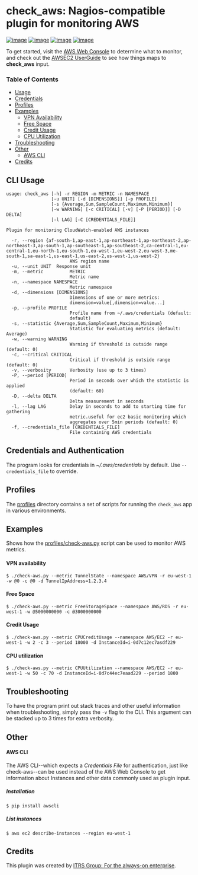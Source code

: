 # check_aws: Nagios-compatible plugin for monitoring AWS

[![image](https://badgen.net/travis/ITRS-Group/check_aws)](https://travis-ci.org/ITRS-Group/check_aws)
[![image](https://badgen.net/lgtm/grade/g/ITRS-Group/check_aws)](https://lgtm.com/projects/g/ITRS-Group/check_aws)
[![image](https://badgen.net/codecov/c/github/ITRS-Group/check_aws)](https://codecov.io/gh/ITRS-Group/check_aws)
[![image](https://badgen.net/badge/license/GPLv3/blue)](https://raw.githubusercontent.com/ITRS-Group/check_aws/master/LICENSE)

To get started, visit the [AWS Web Console](https://console.aws.amazon.com/cloudwatch) to determine what to monitor, and
check out
the [AWSEC2 UserGuide](https://docs.aws.amazon.com/AWSEC2/latest/UserGuide/viewing_metrics_with_cloudwatch.html) to see
how things maps to **check_aws** input.

### Table of Contents

- [Usage](#cli-usage)
- [Credentials](#credentials-and-authentication)
- [Profiles](#profiles)
- [Examples](#examples)
    * [VPN Availability](#vpn-availability)
    * [Free Space](#free-space)
    * [Credit Usage](#credit-usage)
    * [CPU Utilization](#cpu-utilization)
- [Troubleshooting](#troubleshooting)
- [Other](#other)
    * [AWS CLI](#aws-cli)
- [Credits](#credits)

## CLI Usage

```
usage: check_aws [-h] -r REGION -m METRIC -n NAMESPACE
                 [-u UNIT] [-d [DIMENSIONS]] [-p PROFILE]
                 [-s {Average,Sum,SampleCount,Maximum,Minimum}]
                 [-w WARNING] [-c CRITICAL] [-v] [-P [PERIOD]] [-D DELTA]
                 [-l LAG] [-C [CREDENTIALS_FILE]]

Plugin for monitoring CloudWatch-enabled AWS instances

  -r, --region {af-south-1,ap-east-1,ap-northeast-1,ap-northeast-2,ap-northeast-3,ap-south-1,ap-southeast-1,ap-southeast-2,ca-central-1,eu-central-1,eu-north-1,eu-south-1,eu-west-1,eu-west-2,eu-west-3,me-south-1,sa-east-1,us-east-1,us-east-2,us-west-1,us-west-2}
                        AWS region name
  -u, --unit UNIT  Response unit
  -m, --metric          METRIC
                        Metric name
  -n, --namespace NAMESPACE
                        Metric namespace
  -d, --dimensions [DIMENSIONS]
                        Dimensions of one or more metrics:
                        dimension=value[,dimension=value...]
  -p, --profile PROFILE
                        Profile name from ~/.aws/credentials (default:
                        default)
  -s, --statistic {Average,Sum,SampleCount,Maximum,Minimum}
                        Statistic for evaluating metrics (default: Average)
  -w, --warning WARNING
                        Warning if threshold is outside range (default: 0)
  -c, --critical CRITICAL
                        Critical if threshold is outside range (default: 0)
  -v, --verbosity       Verbosity (use up to 3 times)
  -P, --period [PERIOD]
                        Period in seconds over which the statistic is applied
                        (default: 60)
  -D, --delta DELTA
                        Delta measurement in seconds
  -l, --lag LAG         Delay in seconds to add to starting time for gathering
                        metric.useful for ec2 basic monitoring which
                        aggregates over 5min periods (default: 0)
  -f, --credentials_file [CREDENTIALS_FILE]
                        File containing AWS credentials
```

## Credentials and Authentication

The program looks for credentials in *~/.aws/credentials* by default. Use `--credentials_file` to override.

## Profiles

The [profiles](/profiles) directory contains a set of scripts for running the `check_aws` app in various
environments.

## Examples

Shows how the [profiles/check-aws.py](/profiles/check-aws.py) script can be used to monitor AWS metrics.

#### VPN availability

```
$ ./check-aws.py --metric TunnelState --namespace AWS/VPN -r eu-west-1 -w @0 -c @0 -d TunnelIpAddress=1.2.3.4
```

#### Free Space

```
$ ./check-aws.py --metric FreeStorageSpace --namespace AWS/RDS -r eu-west-1 -w @5000000000 -c @3000000000
```

#### Credit Usage

```
$ ./check-aws.py --metric CPUCreditUsage --namespace AWS/EC2 -r eu-west-1 -w 2 -c 3 --period 18000 -d InstanceId=i-0d7c12ec7asdf229
```

#### CPU utilization

```
$ ./check-aws.py --metric CPUUtilization --namespace AWS/EC2 -r eu-west-1 -w 50 -c 70 -d InstanceId=i-0d7c44ec7eaad229 --period 1800
```

## Troubleshooting

To have the program print out stack traces and other useful information when troubleshooting, simply pass the `-v`
flag to the CLI. This argument can be stacked up to 3 times for extra verbosity.

## Other

#### AWS CLI

The AWS CLI--which expects a *Credentials File* for authentication, just like check-aws--can be used instead of the AWS
Web Console to get information about Instances and other data commonly used as plugin input.

##### Installation

```
$ pip install awscli
```

##### List instances

```
$ aws ec2 describe-instances --region eu-west-1
```

## Credits

This plugin was created by [ITRS Group: For the always-on enterprise](https://github.com/ITRS-Group).
